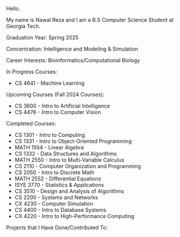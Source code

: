 Hello. 

My name is Nawal Reza and I am a B.S Computer Science Student at Georgia Tech.

Graduation Year: Spring 2025

Concentration: Intelligence and Modeling & Simulation

Career Interests: Bioinformatics/Computational Biology

In Progress Courses:
- CS 4641 - Machine Learning

Upcoming Courses (Fall 2024 Courses):
 - CS 3600 - Intro to Artificial Intelligence
 - CS 4476 - Intro to Computer Vision

Completed Courses:
- CS 1301 - Intro to Computing
- CS 1331 - Intro to Object-Oriented Programming
- MATH 1554 - Linear Algebra
- CS 1332 - Data Structures and Algorithms
- MATH 2550 - Intro to Multi-Variable Calculus
- CS 2110 - Computer Organization and Programming
- CS 2050 - Intro to Discrete Math
- MATH 2552 - Differential Equations
- ISYE 3770 - Statistics & Applications
- CS 3510 - Design and Analysis of Algorithms
- CS 2200 - Systems and Networks
- CX 4230 - Computer Simulation
- CS 4400 - Intro to Database Systems
- CX 4220 - Intro to High-Performance Computing

Projects that I Have Done/Contributed To:
